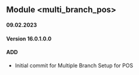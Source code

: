 ## Module <multi_branch_pos>

#### 09.02.2023
#### Version 16.0.1.0.0
#### ADD
- Initial commit for Multiple Branch Setup for POS
